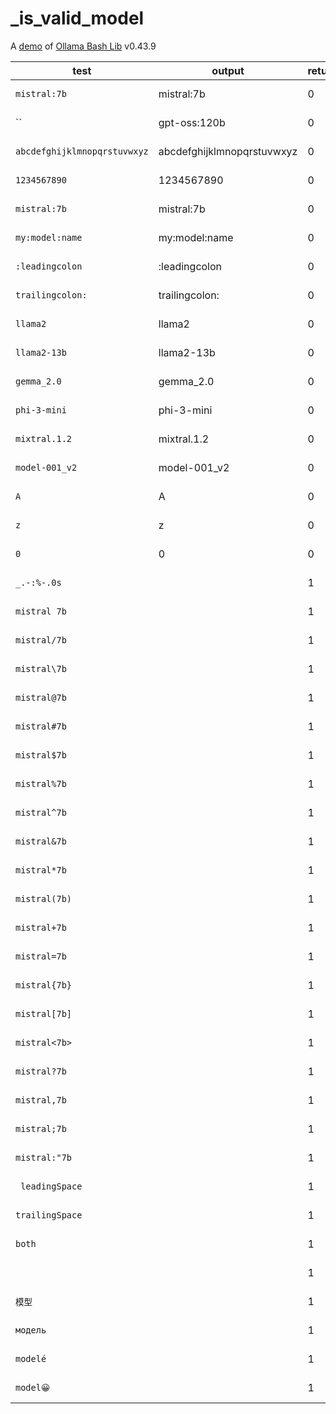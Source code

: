 # _is_valid_model

A [demo](../README.md#demos) of [Ollama Bash Lib](https://github.com/attogram/ollama-bash-lib) v0.43.9

| test | output | return | result |
|------|--------|--------|--------|
| `mistral:7b` | mistral:7b | 0 | ✅ PASS |
| `` | gpt-oss:120b | 0 | ✅ PASS |
| `abcdefghijklmnopqrstuvwxyz` | abcdefghijklmnopqrstuvwxyz | 0 | ✅ PASS |
| `1234567890` | 1234567890 | 0 | ✅ PASS |
| `mistral:7b` | mistral:7b | 0 | ✅ PASS |
| `my:model:name` | my:model:name | 0 | ✅ PASS |
| `:leadingcolon` | :leadingcolon | 0 | ✅ PASS |
| `trailingcolon:` | trailingcolon: | 0 | ✅ PASS |
| `llama2` | llama2 | 0 | ✅ PASS |
| `llama2-13b` | llama2-13b | 0 | ✅ PASS |
| `gemma_2.0` | gemma_2.0 | 0 | ✅ PASS |
| `phi-3-mini` | phi-3-mini | 0 | ✅ PASS |
| `mixtral.1.2` | mixtral.1.2 | 0 | ✅ PASS |
| `model-001_v2` | model-001_v2 | 0 | ✅ PASS |
| `A` | A | 0 | ✅ PASS |
| `z` | z | 0 | ✅ PASS |
| `0` | 0 | 0 | ✅ PASS |
| `_.-:%-.0s` |  | 1 | ❌ FAIL |
| `mistral 7b` |  | 1 | ❌ FAIL |
| `mistral/7b` |  | 1 | ❌ FAIL |
| `mistral\7b` |  | 1 | ❌ FAIL |
| `mistral@7b` |  | 1 | ❌ FAIL |
| `mistral#7b` |  | 1 | ❌ FAIL |
| `mistral$7b` |  | 1 | ❌ FAIL |
| `mistral%7b` |  | 1 | ❌ FAIL |
| `mistral^7b` |  | 1 | ❌ FAIL |
| `mistral&7b` |  | 1 | ❌ FAIL |
| `mistral*7b` |  | 1 | ❌ FAIL |
| `mistral(7b)` |  | 1 | ❌ FAIL |
| `mistral+7b` |  | 1 | ❌ FAIL |
| `mistral=7b` |  | 1 | ❌ FAIL |
| `mistral{7b}` |  | 1 | ❌ FAIL |
| `mistral[7b]` |  | 1 | ❌ FAIL |
| `mistral<7b>` |  | 1 | ❌ FAIL |
| `mistral?7b` |  | 1 | ❌ FAIL |
| `mistral,7b` |  | 1 | ❌ FAIL |
| `mistral;7b` |  | 1 | ❌ FAIL |
| `mistral:"7b` |  | 1 | ❌ FAIL |
| ` leadingSpace` |  | 1 | ❌ FAIL |
| `trailingSpace ` |  | 1 | ❌ FAIL |
| ` both ` |  | 1 | ❌ FAIL |
| ` ` |  | 1 | ❌ FAIL |
| `模型` |  | 1 | ❌ FAIL |
| `модель` |  | 1 | ❌ FAIL |
| `modelé` |  | 1 | ❌ FAIL |
| `model😀` |  | 1 | ❌ FAIL |
